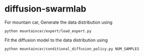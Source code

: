 # diffusion-swarmlab

For mountain car,
Generate the data distribution using
```
python mountaincar/expert/load_expert.py
```
Fit the diffusion model to the data distribution using
```
python mountaincar/conditional_diffusion_policy.py NUM_SAMPLES
```
